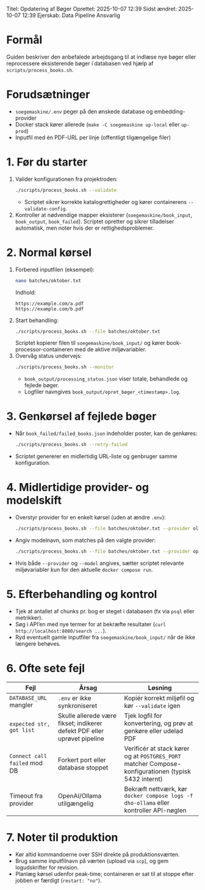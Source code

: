 Titel: Opdatering af Bøger
Oprettet: 2025-10-07 12:39
Sidst ændret: 2025-10-07 12:39
Ejerskab: Data Pipeline Ansvarlig

# Formål
Guiden beskriver den anbefalede arbejdsgang til at indlæse nye bøger eller reprocessere eksisterende bøger i databasen ved hjælp af `scripts/process_books.sh`.

# Forudsætninger
- `soegemaskine/.env` peger på den ønskede database og embedding-provider
- Docker stack kører allerede (`make -C soegemaskine up-local` eller `up-prod`)
- Inputfil med én PDF-URL per linje (offentligt tilgængelige filer)

# 1. Før du starter
1. Valider konfigurationen fra projektroden:
   ```bash
   ./scripts/process_books.sh --validate
   ```
   - Scriptet sikrer korrekte katalogrettigheder og kører containerens `--validate-config`.
2. Kontroller at nødvendige mapper eksisterer (`soegemaskine/book_input`, `book_output`, `book_failed`). Scriptet opretter og sikrer tilladelser automatisk, men noter hvis der er rettighedsproblemer.

# 2. Normal kørsel
1. Forbered inputfilen (eksempel):
   ```bash
   nano batches/oktober.txt
   ```
   Indhold:
   ```
   https://example.com/a.pdf
   https://example.com/b.pdf
   ```
2. Start behandling:
   ```bash
   ./scripts/process_books.sh --file batches/oktober.txt
   ```
   Scriptet kopierer filen til `soegemaskine/book_input/` og kører book-processor-containeren med de aktive miljøvariabler.
3. Overvåg status undervejs:
   ```bash
   ./scripts/process_books.sh --monitor
   ```
   - `book_output/processing_status.json` viser totale, behandlede og fejlede bøger.
   - Logfiler navngives `book_output/opret_bøger_<timestamp>.log`.

# 3. Genkørsel af fejlede bøger
- Når `book_failed/failed_books.json` indeholder poster, kan de genkøres:
  ```bash
  ./scripts/process_books.sh --retry-failed
  ```
- Scriptet genererer en midlertidig URL-liste og genbruger samme konfiguration.

# 4. Midlertidige provider- og modelskift
- Overstyr provider for en enkelt kørsel (uden at ændre `.env`):
  ```bash
  ./scripts/process_books.sh --file batches/oktober.txt --provider ollama
  ```
- Angiv modelnavn, som matches på den valgte provider:
  ```bash
  ./scripts/process_books.sh --file batches/oktober.txt --provider openai --model text-embedding-3-large
  ```
- Hvis både `--provider` og `--model` angives, sætter scriptet relevante miljøvariabler kun for den aktuelle `docker compose run`.

# 5. Efterbehandling og kontrol
- Tjek at antallet af chunks pr. bog er steget i databasen (fx via `psql` eller metrikker).
- Søg i API’en med nye termer for at bekræfte resultater (`curl http://localhost:8080/search ...`).
- Ryd eventuelt gamle inputfiler fra `soegemaskine/book_input/` når de ikke længere behøves.

# 6. Ofte sete fejl
| Fejl | Årsag | Løsning |
|------|-------|---------|
| `DATABASE_URL` mangler | `.env` er ikke synkroniseret | Kopiér korrekt miljøfil og kør `--validate` igen |
| `expected str, got list` | Skulle allerede være fikset; indikerer defekt PDF eller uprøvet pipeline | Tjek logfil for konvertering, og prøv at genkøre eller udelad PDF |
| `Connect call failed` mod DB | Forkert port eller database stoppet | Verificér at stack kører og at `POSTGRES_PORT` matcher Compose-konfigurationen (typisk 5432 internt) |
| Timeout fra provider | OpenAI/Ollama utilgængelig | Bekræft nettværk, kør `docker compose logs -f dho-ollama` eller kontroller API-nøglen |

# 7. Noter til produktion
- Kør altid kommandoerne over SSH direkte på produktionsværten.
- Brug samme inputfilnavn på værten (upload via `scp`), og gem logudskrifter for revision.
- Planlæg kørsel udenfor peak-time; containeren er sat til at stoppe efter jobben er færdigt (`restart: "no"`).
